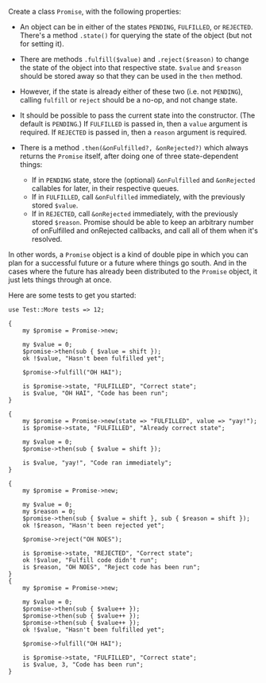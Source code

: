 Create a class `Promise`, with the following properties:

* An object can be in either of the states `PENDING`, `FULFILLED`, or
  `REJECTED`. There's a method `.state()` for querying the state of the object
  (but not for setting it).

* There are methods `.fulfill($value)` and `.reject($reason)` to change the
  state of the object into that respective state. `$value` and `$reason`
  should be stored away so that they can be used in the `then` method.

* However, if the state is already either of these two (i.e. not `PENDING`),
  calling `fulfill` or `reject` should be a no-op, and not change state.

* It should be possible to pass the current state into the constructor.
  (The default is `PENDING`.) If `FULFILLED` is passed in, then a `value`
  argument is required. If `REJECTED` is passed in, then a `reason` argument
  is required.

* There is a method `.then(&onFulfilled?, &onRejected?)` which always
  returns the `Promise` itself, after doing one of three state-dependent
  things:
    * If in `PENDING` state, store the (optional) `&onFulfilled` and
      `&onRejected` callables for later, in their respective queues.
    * If in `FULFILLED`, call `&onFulfilled` immediately, with the
      previously stored `$value`.
    * If in `REJECTED`, call `&onRejected` immediately, with the
      previously stored `$reason`.
  Promise should be able to keep an arbitrary number of onFulfilled and
  onRejected callbacks, and call all of them when it's resolved.

In other words, a `Promise` object is a kind of double pipe in which you can
plan for a successful future or a future where things go south. And in the
cases where the future has already been distributed to the `Promise` object,
it just lets things through at once.

Here are some tests to get you started:

    use Test::More tests => 12;

    {
        my $promise = Promise->new;

        my $value = 0;
        $promise->then(sub { $value = shift });
        ok !$value, "Hasn't been fulfilled yet";

        $promise->fulfill("OH HAI");

        is $promise->state, "FULFILLED", "Correct state";
        is $value, "OH HAI", "Code has been run";
    }

    {
        my $promise = Promise->new(state => "FULFILLED", value => "yay!");
        is $promise->state, "FULFILLED", "Already correct state";

        my $value = 0;
        $promise->then(sub { $value = shift });

        is $value, "yay!", "Code ran immediately";
    }

    {
        my $promise = Promise->new;

        my $value = 0;
        my $reason = 0;
        $promise->then(sub { $value = shift }, sub { $reason = shift });
        ok !$reason, "Hasn't been rejected yet";

        $promise->reject("OH NOES");

        is $promise->state, "REJECTED", "Correct state";
        ok !$value, "Fulfill code didn't run";
        is $reason, "OH NOES", "Reject code has been run";
    }
    {
        my $promise = Promise->new;

        my $value = 0;
        $promise->then(sub { $value++ });
        $promise->then(sub { $value++ });
        $promise->then(sub { $value++ });
        ok !$value, "Hasn't been fulfilled yet";

        $promise->fulfill("OH HAI");

        is $promise->state, "FULFILLED", "Correct state";
        is $value, 3, "Code has been run";
    }
